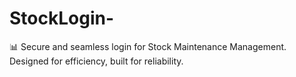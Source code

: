 # StockLogin-
📊 Secure and seamless login for Stock Maintenance Management. Designed for efficiency, built for reliability.
